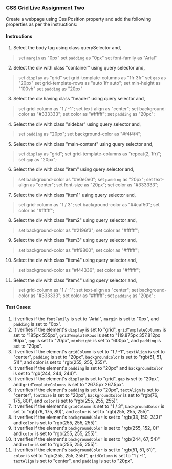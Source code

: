 

### CSS Grid Live Assignment Two

Create a webpage using Css Position property and add the following properties as per the instructions:

#### Instructions

1. Select the body tag using class querySelector and,
> set `margin` as "0px"
> set `padding` as "0px"
> set font-family as "Arial"

2. Select the div with class "container" using query selector and,
> set `display` as "grid"
> set  grid-template-columns as "1fr 3fr"
> set `gap` as "20px"
> set grid-template-rows as "auto 1fr auto";
> set min-height as "100vh"
> set `padding` as "20px"

3. Select the div having class "header" using query selector and,
> set grid-column as  "1 / -1";
> set text-align as "center";
> set background-color as "#333333";
> set color as "#ffffff";
> set `padding` as "20px";

4. Select the div with class "sidebar" using query selector and,
> set `padding` as "20px";
> set background-color as "#f4f4f4";

5. Select the div with class "main-content" using query selector and,
> set `display` as "grid";
> set grid-template-columns as "repeat(2, 1fr)";
> set `gap` as "20px";

6. Select the div with class "item" using query selector and,
> set background-color as "#e0e0e0";
> set `padding` as "20px";
> set text-align as "center";
> set font-size as "20px";
> set color as "#333333";

7. Select the div with class "item1" using query selector and,
> set grid-column as "1 / 3";
> set background-color as "#4caf50";
> set color as "#ffffff";

8. Select the div with class "item2" using query selector and,
> set background-color as "#2196f3";
> set color as "#ffffff";

9. Select the div with class "item3" using query selector and,
> set background-color as "#ff9800";
> set color as "#ffffff";

10. Select the div with class "item4" using query selector and,
> set background-color as "#f44336";
> set color as "#ffffff";

11. Select the div with class "item4" using query selector and,
> set grid-column as "1 / -1";
> set text-align as "center";
> set background-color as "#333333";
> set color as "#ffffff";
> set `padding` as "20px";

#### Test Cases:
1. It verifies if the `fontFamily` is set to "Arial", `margin` is set to "0px", and `padding` is set to "0px".
2. It verifies if the element's `display` is set to "grid", `gridTemplateColumns` is set to "185px 555px", `gridTemplateRows` is set to "119.875px 357.812px 90px", `gap` is set to "20px", `minHeight` is set to "600px", and `padding` is set to "20px".
3. It verifies if the element's `gridColumn` is set to "1 / -1", `textAlign` is set to "center", `padding` is set to "20px", `backgroundColor` is set to "rgb(51, 51, 51)", and color is set to "rgb(255, 255, 255)".
4. It verifies if the element's `padding` is set to "20px" and `backgroundColor` is set to "rgb(244, 244, 244)".
5. It verifies if the element's `display` is set to "grid", `gap` is set to "20px", and `gridTemplateColumns` is set to "267.5px 267.5px".
6. It verifies if the element's `padding` is set to "20px", `textAlign` is set to "center", `fontSize` is set to "20px", `backgroundColor` is set to "rgb(76, 175, 80)", and `color` is set to "rgb(255, 255, 255)".
7. It verifies if the element's `gridColumn` is set to "1 / 3", `backgroundColor` is set to "rgb(76, 175, 80)", and `color` is set to "rgb(255, 255, 255)".
8. It verifies if the element's `backgroundColor` is set to "rgb(33, 150, 243)" and `color` is set to "rgb(255, 255, 255)".
9.  It verifies if the element's `backgroundColor` is set to "rgb(255, 152, 0)" and `color` is set to "rgb(255, 255, 255)".
10. It verifies if the element's `backgroundColor` is set to "rgb(244, 67, 54)" and `color` is set to "rgb(255, 255, 255)".
11. It verifies if the element's `backgroundColor` is set to "rgb(51, 51, 51)", `color` is set to "rgb(255, 255, 255)", `gridColumn` is set to "1 / -1", `textAlign` is set to "center", and `padding` is set to "20px".